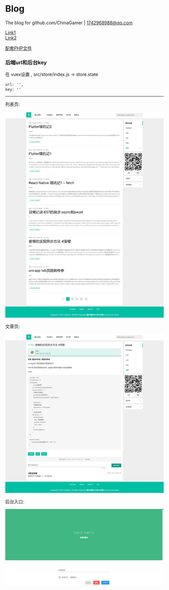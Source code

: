 # Blog
The blog for github.com/ChinaGamer | 1742968988@qq.com

[Link1](https://personal-station.cn/blog)  
[Link2](https://nano71.com/blog)

[配套PHP文件](https://personal-station.cn/blog_php.txt)

### 后端url和后台key

在 vuex设置 , src/store/index.js -> store.state

```
url: '', 
key: ''
```

---
列表页:  


![image](https://github.com/ChinaGamer/Images/blob/master/blog/a.jpeg)  
  
  
文章页:  


![image](https://github.com/ChinaGamer/Images/blob/master/blog/c.jpeg)  
  
  
后台入口:


![image](https://github.com/ChinaGamer/Images/blob/master/blog/b.jpeg)
